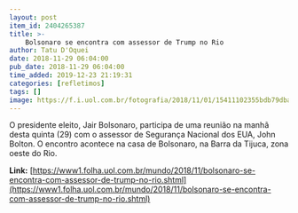```yaml
---
layout: post
item_id: 2404265387
title: >-
    Bolsonaro se encontra com assessor de Trump no Rio
author: Tatu D'Oquei
date: 2018-11-29 06:04:00
pub_date: 2018-11-29 06:04:00
time_added: 2019-12-23 21:19:31
categories: [refletimos]
tags: []
image: https://f.i.uol.com.br/fotografia/2018/11/01/15411102355bdb79dba220c_1541110235_3x2_rt.jpg
---
```


O presidente eleito, Jair Bolsonaro, participa de uma reunião na manhã desta quinta (29) com o assessor de Segurança Nacional dos EUA, John Bolton. O encontro acontece na casa de Bolsonaro, na Barra da Tijuca, zona oeste do Rio.

**Link:** [https://www1.folha.uol.com.br/mundo/2018/11/bolsonaro-se-encontra-com-assessor-de-trump-no-rio.shtml](https://www1.folha.uol.com.br/mundo/2018/11/bolsonaro-se-encontra-com-assessor-de-trump-no-rio.shtml)

